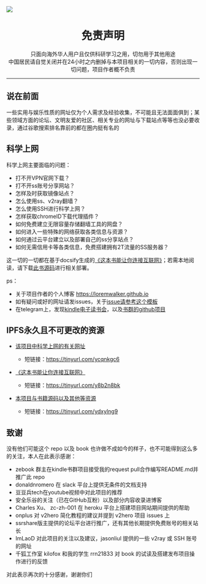 ![](https://raw.githubusercontent.com/loremwalker/WebSiteUseful/master/Test/%E5%86%B2%E5%87%BA%E4%BD%A0%E7%9A%84%E7%AA%97%E5%8F%A3.png)
<h1 align="center"> 免责声明 </h1>

<p align="center">
只面向海外华人用户且仅供科研学习之用，切勿用于其他用途
<br>
中国居民请自觉关闭并在24小时之内删掉与本项目相关的一切内容，否则出现一切问题，项目作者概不负责
</p>
<hr>

## 说在前面

一些实用与娱乐性质的网址仅为个人需求及经验收集，不可能且无法面面俱到；某些领域方面的论坛、文明友爱的社区、相关专业的网址与下载站点等等也没必要收录，通过谷歌搜索排名靠前的都在圈内挺有名的

## 科学上网

科学上网主要面临的问题：

* 打不开VPN官网下载？   
* 打不开ss账号分享网站？ 
* 怎样及时获取镜像站点？   
* 怎么使用ss、v2ray翻墙？   
* 怎么使用SSH进行科学上网？  
* 怎样获取chromeID下载代理插件？  
* 如何免费建立无限容量存储翻墙工具的网盘？
* 如何进入一些特殊的网络获取各类信息与资源？
* 如何通过云平台建立以及部署自己的ss分享站点？  
* 如何无需信用卡等各类信息，免费搭建拥有2T流量的SS服务器？

这一切的一切都在基于docsify生成的[《这本书能让你连接互联网》](http://loremwalker.github.io/fq-book)；若需本地阅读，请下载[此书源码](https://github.com/loremwalker/fq-book)进行相关部署。

ps：
* 关于项目作者的个人博客 https://loremwalker.github.io
* 如有疑问或好的网址请发issues，关于[issue请参考这个模板](https://github.com/loremwalker/WebSiteUseful/blob/master/ISSUE_TEMPLATE.md)
* 在telegram上，发现[kindle电子读书会](https://t.me/zebook)，以及[书群的github项目](https://github.com/zebook/zebook)


## IPFS永久且不可更改的资源

* [该项目中科学上网的有关网址](https://ipfs.io/ipfs/QmS994t3wJbMURtFq5ui3s8eJLGYoZtYHyG7kKGysmjh8z/)
  * 短链接：https://tinyurl.com/ycqnkgc6

* [《这本书能让你连接互联网》](https://ipfs.io/ipfs/QmQWRWNCdkusRG2Be4kggRcFEE6nmKhd4NpE4Dg1jx1Fwv/)
  * 短链接：https://tinyurl.com/y8b2n8bk

* [本项目与书籍源码以及其他等资源](https://ipfs.io/ipfs/QmYJ3orhWEJfpCCQr3BDLBCsMT6EFnDz1bnAjrMeQ7qdy7)
  * 短链接：https://tinyurl.com/ydxylng9

## 致谢

没有他们可能这个 repo 以及 book 也许做不成如今的样子，也不可能得到这么多的关注，本人在此表示感谢：

* zebook 群主在kindle书群项目接受我的request pull合作编写README.md并推广此 repo
* donaldnromero 在 slack 平台上提供无条件的文档支持
* 豆豆兵tech在youtube视频中对此项目的推荐
* 安全乐谷的关注（已在GitHub互粉）以及部分内容收录进博客
* Charles Xu、 zc-zh-001 在 heroku 平台上搭建项目网站期间提供的帮助
* onplus 对 v2hero 简化教程的建议并提到 v2hero 项目 issues 上
* ssrshare版主提供的论坛平台进行推广，还有其他长期提供免费账号的相关站长
* ImLaoD 对此项目的关注以及建议，jasonliul 提供的一些 v2ray 或 SSH 账号的网址
* 千狐工作室 kilofox 和我的学生 rrn21833 对 book 的试读及搭建发布项目操作进行的反馈

对此表示再次的十分感谢，谢谢你们
